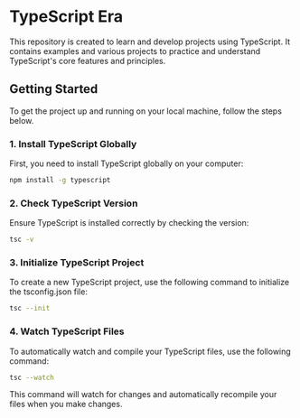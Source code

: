 # TypeScript Era

This repository is created to learn and develop projects using TypeScript. It contains examples and various projects to practice and understand TypeScript's core features and principles.

## Getting Started

To get the project up and running on your local machine, follow the steps below.

### 1. Install TypeScript Globally

First, you need to install TypeScript globally on your computer:

```bash
npm install -g typescript
````
### 2. Check TypeScript Version

Ensure TypeScript is installed correctly by checking the version:

```bash
tsc -v
````
### 3. Initialize TypeScript Project

To create a new TypeScript project, use the following command to initialize the tsconfig.json file:

```bash
tsc --init
````
### 4. Watch TypeScript Files

To automatically watch and compile your TypeScript files, use the following command:

```bash
tsc --watch
````

This command will watch for changes and automatically recompile your files when you make changes.

